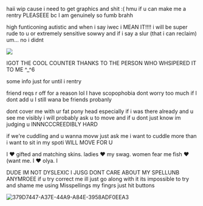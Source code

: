 haii wip cause i need to get graphics and shit :( hmu if u can make me a rentry PLEASEEE bc I am genuinely so fumb brahh

high funticoning autistic and when i say iwec i MEAN IT!!!! i will be super rude to u or extremely sensitive sowwy and if i say a slur (that i can reclaim) um... no i didnt

![](https://komarev.com/ghpvc/?username=partiesareforlosers&color=red&label=my+lab+subjects) 

IGOT THE COOL COUNTER THANKS TO THE PERSON WHO WHSIPERED IT TO ME ^_^6

some info just for until i rentry

friend reqs r off for a reason lol I have scopophobia dont worry too much if I dont add u I still wana be friends probanly

dont cover me with ur fat pony head especially if i was there already and u see me visibly i will probably ask u to move and if u dont just know im judging u INNNCCCREEDIBLY HARD 

if we're cuddling and u wanna movw just ask me i want to cuddle more than i want to sit in my spoti WILL MOVE FOR U

I ❤️ gifted and matching skins. ladies ❤️ my swag. women fear me fish ❤️(want me. I ❤️ olya. I 

DUDE IM NOT DYSLEXIC I JUSG DONT CARE ABOUT MY SPELLUNB ANYMROEE if u try correct me ill just go along with it its impossible to try and shame me using Misspellings my fingrs just hit buttons

![379D7447-A37E-44A9-A84E-3958ADF0EEA3](https://github.com/user-attachments/assets/824c34a7-0426-4aa1-a4c5-3c0f4a3a77b8)
